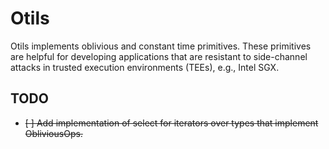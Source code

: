 # Otils

Otils implements oblivious and constant time primitives. These primitives are
helpful for developing applications that are resistant to side-channel attacks
in trusted execution environments (TEEs), e.g., Intel SGX.

## TODO
- ~~[ ] Add implementation of select for iterators over types that implement ObliviousOps.~~